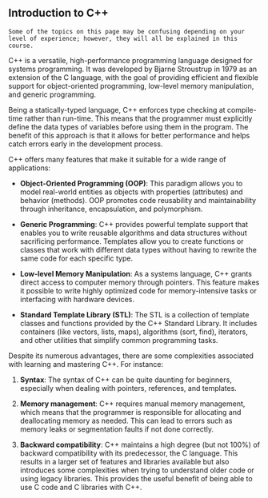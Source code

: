 
## Introduction to C++

```admonish
Some of the topics on this page may be confusing depending on your level of experience; however, they will all be explained in this course.
```

C++ is a versatile, high-performance programming language designed for systems programming. It was developed by Bjarne Stroustrup in 1979 as an extension of the C language, with the goal of providing efficient and flexible support for object-oriented programming, low-level memory manipulation, and generic programming.

Being a statically-typed language, C++ enforces type checking at compile-time rather than run-time. This means that the programmer must explicitly define the data types of variables before using them in the program. The benefit of this approach is that it allows for better performance and helps catch errors early in the development process.

C++ offers many features that make it suitable for a wide range of applications:

- **Object-Oriented Programming (OOP)**: This paradigm allows you to model real-world entities as objects with properties (attributes) and behavior (methods). OOP promotes code reusability and maintainability through inheritance, encapsulation, and polymorphism.

- **Generic Programming**: C++ provides powerful template support that enables you to write reusable algorithms and data structures without sacrificing performance. Templates allow you to create functions or classes that work with different data types without having to rewrite the same code for each specific type.

- **Low-level Memory Manipulation**: As a systems language, C++ grants direct access to computer memory through pointers. This feature makes it possible to write highly optimized code for memory-intensive tasks or interfacing with hardware devices.

- **Standard Template Library (STL)**: The STL is a collection of template classes and functions provided by the C++ Standard Library. It includes containers (like vectors, lists, maps), algorithms (sort, find), iterators, and other utilities that simplify common programming tasks.

Despite its numerous advantages, there are some complexities associated with learning and mastering C++. For instance:

1. **Syntax**: The syntax of C++ can be quite daunting for beginners, especially when dealing with pointers, references, and templates.

2. **Memory management**: C++ requires manual memory management, which means that the programmer is responsible for allocating and deallocating memory as needed. This can lead to errors such as memory leaks or segmentation faults if not done correctly.

3. **Backward compatibility**: C++ maintains a high degree (but not 100%) of backward compatibility with its predecessor, the C language. This results in a larger set of features and libraries available but also introduces some complexities when trying to understand older code or using legacy libraries. This provides the useful benefit of being able to use C code and C libraries with C++.